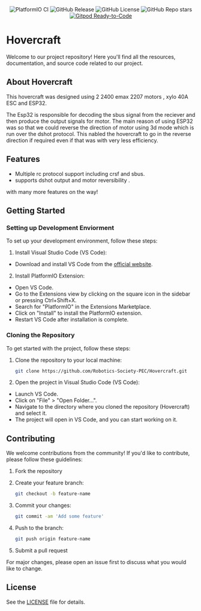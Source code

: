 <div align="center">
  <img src="https://github.com/Robotics-Society-PEC/Hovercraft/actions/workflows/build.yml/badge.svg" alt="PlatformIO CI">
  <img src="https://img.shields.io/github/v/release/Robotics-Society-PEC/Hovercraft" alt="GitHub Release">
  <img src="https://img.shields.io/github/license/Robotics-Society-PEC/Hovercraft" alt="GitHub License">
  <img src="https://img.shields.io/github/stars/Robotics-Society-PEC/Hovercraft?style=flat" alt="GitHub Repo stars">
  <a href="https://gitpod.io/#https://github.com/Robotics-Society-PEC/Hovercraft.git">
    <img src="https://img.shields.io/badge/Gitpod-ready--to--code-blue?logo=gitpod" alt="Gitpod Ready-to-Code">
  </a>
</div>

# Hovercraft
Welcome to our project repository! Here you'll find all the resources, documentation, and source code related to our project.

## About Hovercraft

This hovercraft was designed using 2 2400 emax 2207 motors , xylo 40A ESC and ESP32.

The Esp32 is responsible for decoding the sbus signal from the reciever and then produce the output signals for motor. The main reason of using ESP32 was so that we could reverse the direction of motor using 3d mode which is run over the dshot protocol. This nabled the hovercraft to go in the reverse direction if required even if that was with very less efficiency.

## Features
- Multiple rc protocol support including crsf and sbus.
- supports dshot output and motor reversibility .

with many more features on the way!

## Getting Started

### Setting up Development Enviorment
To set up your development environment, follow these steps:

1. Install Visual Studio Code (VS Code):
- Download and install VS Code from the [official website](https://code.visualstudio.com/).

2. Install PlatformIO Extension:
- Open VS Code.
- Go to the Extensions view by clicking on the square icon in the sidebar or pressing Ctrl+Shift+X.
- Search for "PlatformIO" in the Extensions Marketplace.
- Click on "Install" to install the PlatformIO extension.
- Restart VS Code after installation is complete.


### Cloning the Repository
To get started with the project, follow these steps:

1. Clone the repository to your local machine:

    ```bash
    git clone https://github.com/Robotics-Society-PEC/Hovercraft.git
    ```
2. Open the project in Visual Studio Code (VS Code):

- Launch VS Code.
- Click on "File" > "Open Folder...".
- Navigate to the directory where you cloned the repository (Hovercraft) and select it.
- The project will open in VS Code, and you can start working on it.

## Contributing

We welcome contributions from the community! If you'd like to contribute, please follow these guidelines:

1. Fork the repository
2. Create your feature branch: 
    ```bash
    git checkout -b feature-name
    ```
3. Commit your changes:
    ```bash
    git commit -am 'Add some feature'
    ```

4. Push to the branch: 
    ``` bash
    git push origin feature-name
    ```
5. Submit a pull request

For major changes, please open an issue first to discuss what you would like to change.


## License
See the [LICENSE](LICENSE) file for details.